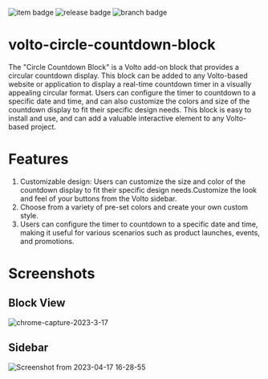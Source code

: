 
![item badge](https://badgen.net/pypi/license/pip) 
![release badge](https://badgen.net/badge/Release/v1.0.0/blue) 
![branch badge](https://badgen.net/badge/main/passing/green)


# volto-circle-countdown-block

The "Circle Countdown Block" is a Volto add-on block that provides a circular countdown display. This block can be added to any Volto-based website or application to display a real-time countdown timer in a visually appealing circular format. Users can configure the timer to countdown to a specific date and time, and can also customize the colors and size of the countdown display to fit their specific design needs. This block is easy to install and use, and can add a valuable interactive element to any Volto-based project.
# Features

1. Customizable design: Users can customize the size and color of the countdown display to fit their specific design needs.Customize the look and feel of your buttons from the Volto sidebar.
2. Choose from a variety of pre-set colors and create your own custom style.
3. Users can configure the timer to countdown to a specific date and time, making it useful for various scenarios such as product launches, events, and promotions.

# Screenshots

## Block View
![chrome-capture-2023-3-17](https://user-images.githubusercontent.com/129945593/232465258-90997808-6286-4074-b554-94bd57b9426c.gif)


## Sidebar

![Screenshot from 2023-04-17 16-28-55](https://user-images.githubusercontent.com/129945593/232465482-ced7c7d8-87aa-45af-8c73-ef89b4afca11.png)


